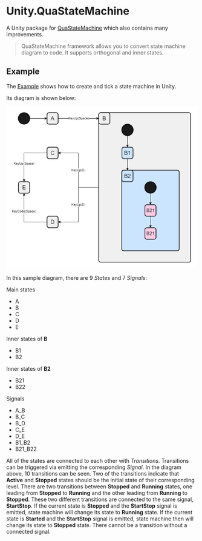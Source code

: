 ﻿# Unity.QuaStateMachine

A Unity package for [QuaStateMachine](https://github.com/qua11q7/QuaStateMachine) which also contains many improvements.

> QuaStateMachine framework allows you to convert state machine diagram to code. It supports orthogonal and inner states.

## Example

The [Example](https://github.com/laicasaane/Unity.QuaStateMachine/tree/master/Example) shows how to create and tick a state machine in Unity.

Its diagram is shown below:

![ExampleMachine.png](https://raw.githubusercontent.com/laicasaane/Unity.QuaStateMachine/master/Docs/ExampleMachine.png)

In this sample diagram, there are 9 *States* and 7 *Signals*:

Main states

- A
- B
- C
- D
- E

Inner states of **B**
- B1
- B2

Inner states of **B2**
- B21
- B22

Signals

- A_B
- B_C
- B_D
- C_E
- D_E
- B1_B2
- B21_B22

All of the states are connected to each other with *Transitions*. Transitions can be triggered via emitting the corresponding *Signal*. In the diagram above, 10 transitions can be seen. Two of the transitions indicate that **Active** and **Stopped** states should be the initial state of their corresponding level. There are two transitions between **Stopped** and **Running** states, one leading from **Stopped** to **Running** and the other leading from **Running** to **Stopped**. These two different transitions are connected to the same signal, **StartStop**. If the current state is **Stopped** and the **StartStop** signal is emitted, state machine will change its state to **Running** state. If the current state is **Started** and the **StartStop** signal is emitted, state machine then will change its state to **Stopped** state.  There cannot be a transition without a connected signal.

